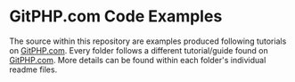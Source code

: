 # GitPHP.com Code Examples

The source within this repository are examples produced following tutorials on [GitPHP.com](gitphp.com). Every folder
follows a different tutorial/guide found on [GitPHP.com](gitphp.com). More details can be found within each folder's
individual readme files.

